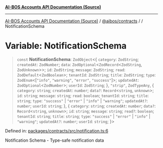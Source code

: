 [**AI-BOS Accounts API Documentation (Source)**](../../../README.md)

***

[AI-BOS Accounts API Documentation (Source)](../../../README.md) / [@aibos/contracts](../README.md) / [](../README.md) / NotificationSchema

# Variable: NotificationSchema

> `const` **NotificationSchema**: `ZodObject`\<\{ `category`: `ZodString`; `createdAt`: `ZodNumber`; `data`: `ZodOptional`\<`ZodRecord`\<`ZodString`, `ZodUnknown`\>\>; `id`: `ZodString`; `message`: `ZodString`; `read`: `ZodDefault`\<`ZodBoolean`\>; `tenantId`: `ZodString`; `title`: `ZodString`; `type`: `ZodEnum`\<\[`"info"`, `"warning"`, `"error"`, `"success"`\]\>; `updatedAt`: `ZodOptional`\<`ZodNumber`\>; `userId`: `ZodString`; \}, `"strip"`, `ZodTypeAny`, \{ `category`: `string`; `createdAt`: `number`; `data?`: `Record`\<`string`, `unknown`\>; `id`: `string`; `message`: `string`; `read`: `boolean`; `tenantId`: `string`; `title`: `string`; `type`: `"success"` \| `"error"` \| `"info"` \| `"warning"`; `updatedAt?`: `number`; `userId`: `string`; \}, \{ `category`: `string`; `createdAt`: `number`; `data?`: `Record`\<`string`, `unknown`\>; `id`: `string`; `message`: `string`; `read?`: `boolean`; `tenantId`: `string`; `title`: `string`; `type`: `"success"` \| `"error"` \| `"info"` \| `"warning"`; `updatedAt?`: `number`; `userId`: `string`; \}\>

Defined in: [packages/contracts/src/notification.ts:6](https://github.com/pohlai88/accounts/blob/48103fb36d28b2b9bfb33472b6de2f719773cde9/packages/contracts/src/notification.ts#L6)

Notification Schema - Type-safe notification data
